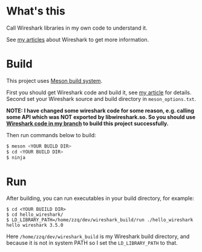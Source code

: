 # What's this

Call Wireshark libraries in my own code to understand it.

See [my articles](https://www.yuque.com/zzqcn/opensource) about Wireshark to get more information.

# Build

This project uses [Meson build system](https://mesonbuild.com/).

First you should get Wireshark code and build it, see [my article](https://www.yuque.com/zzqcn/opensource/pylrcy) for details. Second set your Wireshark source and build directory in `meson_options.txt`.

**NOTE: I have changed some wireshark code for some reason, e.g. calling some API which was NOT exported by libwireshark.so. So you should use [Wireshark code in my branch](https://github.com/zzqcn/wireshark/tree/zzqcn) to build this project successfully.**

Then run commands below to build:
```c
$ meson <YOUR BUILD DIR>
$ cd <YOUR BUILD DIR>
$ ninja
```

# Run

After building, you can run executables in your build directory, for example:
```
$ cd <YOUR BUIILD DIR>
$ cd hello_wireshark/
$ LD_LIBRARY_PATH=/home/zzq/dev/wireshark_build/run ./hello_wireshark                        
hello wireshark 3.5.0
```

Here `/home/zzq/dev/wireshark_build` is my Wireshark build directory, and because it is not in system PATH so I set the `LD_LIBRARY_PATH` to that.